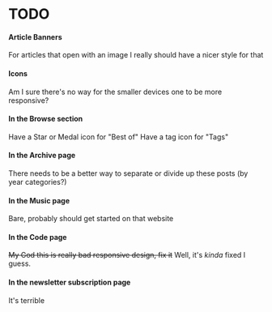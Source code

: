 TODO
=================

#### Article Banners

For articles that open with an image I really should have a nicer style for that

#### Icons

Am I sure there's no way for the smaller devices one to be more responsive?

#### In the Browse section

Have a Star or Medal icon for "Best of"
Have a tag icon for "Tags"

#### In the Archive page

There needs to be a better way to separate or divide up these posts (by year categories?)

<!-- {% for post in site.posts %}
  {% unless post.next %}
  <ul id="archive-list">
  {% else %}
  {% capture year %}{{ post.date | date: '%Y' }}{% endcapture %}
  {% capture nyear %}{{ post.next.date | date: '%Y' }}{% endcapture %}
  {% if year != nyear %}
  </ul>
  <h2>{{ post.date | date: '%Y' }}</h2>
  <ul id="archive-list">
  {% endif %}
  {% endunless %}
    <li style="margin-bottom:1rem;">
                <a class="text-link" href="{{ post.url | prepend: site.baseurl | replace: '//', '/' }}"><span>{{ post.title }}<span></a><span class="weak">- {{ post.date | date: "%B %-d, %Y" }}</span>
            </li>
{% endfor %} -->

<!-- <h2 class="medium-bottom-pad">{{ page.title }}</h2>

{% assign currentYear=nil %}
{% for post in page.posts %}
    {% capture year %}{{ post.date | date: '%Y' }}{% endcapture %}
    {% if currentYear == nil %}
        {% assign currentYear=year %}
        <h3>1024</h3>
        <ul id="archive-list">
    {% endif %}
    {% if year != currentYear %}
        {% assign currentYear=year %}
        </ul>
        <h3>20134</h3>
        <ul id="archive-list">
    {% endif %}
    <li>
        <a class="text-link" href="{{ post.url | prepend: site.baseurl | replace: '//', '/' }}"><span>{{ post.title }}<span></a><span class="weak">- {{ post.date | date: "%B %-d, %Y" }}</span>
    </li>
{% endfor %}
</ul> -->

#### In the Music page

Bare, probably should get started on that website

#### In the Code page

~~My God this is really bad responsive design, fix it~~
Well, it's *kinda* fixed I guess.

#### In the newsletter subscription page

It's terrible